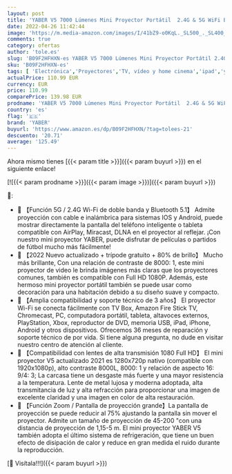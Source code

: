 ```yaml
---
layout: post
title: 'YABER V5 7000 Lúmenes Mini Proyector Portátil  2.4G & 5G WiFi Bluetoot Proyector Soporta 1080P Full HD  Cine en Casa Adecuado para Smartphone iPad  HDMI / USB / VGA / AV Bolsa y Trípode incluidos '
date: 2022-04-26 11:42:44
image: 'https://m.media-amazon.com/images/I/41bZ9-o0KqL._SL500_._SL400_.jpg'
comments: true
category: ofertas
author: 'tole.es'
slug: 'B09F2HFHXN-es YABER V5 7000 Lúmenes Mini Proyector Portátil 2.4G & 5G...'
sku: 'B09F2HFHXN-es'
tags: [ 'Electrónica','Proyectores','TV, vídeo y home cinema','ipad','yaber','🇪🇸', ]
actualPrice: 110.99 EUR
currency: EUR
price: 110.99
comparePrice: 139.98 EUR
prodname: 'YABER V5 7000 Lúmenes Mini Proyector Portátil  2.4G & 5G WiFi Bluetoot Proyector Soporta 1080P Full HD  Cine en Casa Adecuado para Smartphone iPad  HDMI / USB / VGA / AV Bolsa y Trípode incluidos '
country: 'es'
flag: '🇪🇸'
brand: 'YABER'
buyurl: 'https://www.amazon.es/dp/B09F2HFHXN/?tag=tolees-21'
descuento: '20.71'
average: '125.49'
---
```


Ahora mismo tienes [{{< param title >}}]({{< param buyurl >}}) en el siguiente enlace!

[![{{< param prodname >}}]({{< param image >}})]({{< param buyurl >}})

🔎:

- 🎄 【Función 5G / 2.4G Wi-Fi de doble banda y Bluetooth 5.1】 Admite proyección con cable e inalámbrica para sistemas IOS y Android, puede mostrar directamente la pantalla del teléfono inteligente o tableta compatible con AirPlay, Miracast, DLNA en el proyector al reflejar. ¡Con nuestro mini proyector YABER, puede disfrutar de películas o partidos de fútbol mucho más fácilmente!
- 🎄 【2022 Nuevo actualizado + trípode gratuito + 80% de brillo】 Mucho más brillante, Con una relación de contraste de 8000: 1, este mini proyector de video le brinda imágenes más claras que los proyectores comunes, también es compatible con Full HD 1080P. Además, este hermoso mini proyector portátil también se puede usar como decoración para una habitación debido a su diseño suave y compacto.
- 🎄 【Amplia compatibilidad y soporte técnico de 3 años】 El proyector Wi-Fi se conecta fácilmente con TV Box, Amazon Fire Stick TV, Chromecast, PC, computadora portátil, tableta, altavoces externos, PlayStation, Xbox, reproductor de DVD, memoria USB, iPad, iPhone, Android y otros dispositivos. Ofrecemos 36 meses de reparación y soporte técnico de por vida. Si tiene alguna pregunta, no dude en visitar nuestro centro de atención al cliente.
- 🎄 【Compatibilidad con lentes de alta transmisión 1080 Full HD】 El mini proyector V5 actualizado 2021 es 1280x720p nativo (compatible con 1920x1080p), alto contraste 8000L, 8000: 1 y relación de aspecto 16: 9/4: 3; La carcasa tiene un desgaste más fuerte y una mayor resistencia a la temperatura. Lente de metal lujosa y moderna adoptada, alta transmitancia de luz y alta refracción para proporcionar una imagen de excelente claridad y una imagen en color de alta restauración.
- 🎄 【Función Zoom / Pantalla de proyección grande】La pantalla de proyección se puede reducir al 75% ajustando la pantalla sin mover el proyector. Admite un tamaño de proyección de 45-200 "con una distancia de proyección de 1,15-5 m. El mini proyector YABER V5 también adopta el último sistema de refrigeración, que tiene un buen efecto de disipación de calor y reduce en gran medida el ruido durante la reproducción.

[🛒 Visítala!!!]({{< param buyurl >}})
